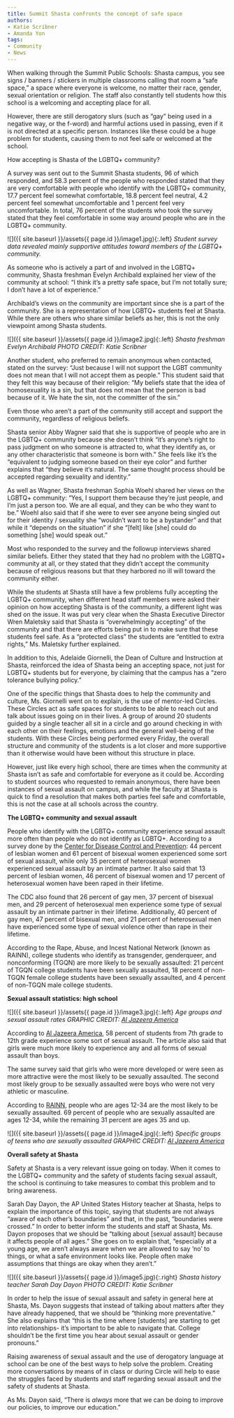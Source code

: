 ```yaml
---
title: Summit Shasta confronts the concept of safe space
authors:
- Katie Scribner
- Amanda Yon
tags:
- Community
- News
---
```


When walking through the Summit Public Schools: Shasta campus, you see signs / banners / stickers in multiple classrooms calling that room a “safe space,” a space where everyone is welcome, no matter their race, gender, sexual orientation or religion. The staff also constantly tell students how this school is a welcoming and accepting place for all.

However, there are still derogatory slurs (such as “gay” being used in a negative way, or the f-word) and harmful actions used in passing, even if it is not directed at a specific person. Instances like these could be a huge problem for students, causing them to not feel safe or welcomed at the school.

How accepting is Shasta of the LGBTQ+ community?

A survey was sent out to the Summit Shasta students, 96 of which responded, and 58.3 percent of the people who responded stated that they are very comfortable with people who identify with the LGBTQ+ community, 17.7 percent feel somewhat comfortable, 18.8 percent feel neutral, 4.2 percent feel somewhat uncomfortable and 1 percent feel very uncomfortable. In total, 76 percent of the students who took the survey stated that they feel comfortable in some way around people who are in the LGBTQ+ community.

![]({{ site.baseurl }}/assets{{ page.id }}/image1.jpg){:.left}
*Student survey data revealed mainly supportive attitudes toward members of the LGBTQ+ community.*

As someone who is actively a part of and involved in the LGBTQ+ community, Shasta freshman Evelyn Archibald explained her view of the community at school: “I think it’s a pretty safe space, but I’m not totally sure; I don’t have a lot of experience.”

Archibald’s views on the community are important since she is a part of the community. She is a representation of how LGBTQ+ students feel at Shasta. While there are others who share similar beliefs as her, this is not the only viewpoint among Shasta students. 

![]({{ site.baseurl }}/assets{{ page.id }}/image2.jpg){:.left}
*Shasta freshman Evelyn Archibald PHOTO CREDIT: Katie Scribner*

Another student, who preferred to remain anonymous when contacted, stated on the survey: “Just because I will not support the LGBT community does not mean that I will not accept them as people.” This student said that they felt this way because of their religion: “My beliefs state that the idea of homosexuality is a sin, but that does not mean that the person is bad because of it. We hate the sin, not the committer of the sin.”

Even those who aren’t a part of the community still accept and support the community, regardless of religious beliefs.

Shasta senior Abby Wagner said that she is supportive of people who are in the LGBTQ+ community because she doesn’t think “it’s anyone’s right to pass judgment on who someone is attracted to, what they identify as, or any other characteristic that someone is born with.” She feels like it’s the “equivalent to judging someone based on their eye color” and further explains that “they believe it’s natural. The same thought process should be accepted regarding sexuality and identity.”

As well as Wagner, Shasta freshman Sophia Woehl shared her views on the LGBTQ+ community: “Yes, I support them because they’re just people, and I’m just a person too. We are all equal, and they can be who they want to be.” Woehl also said that if she were to ever see anyone being singled out for their identity / sexuality she “wouldn’t want to be a bystander” and that while it “depends on the situation” if she “[felt] like [she] could do something [she] would speak out.”

Most who responded to the survey and the followup interviews shared similar beliefs. Either they stated that they had no problem with the LGBTQ+ community at all, or they stated that they didn’t accept the community because of religious reasons but that they harbored no ill will toward the community either.

While the students at Shasta still have a few problems fully accepting the LGBTQ+ community, when different head staff members were asked their opinion on how accepting Shasta is of the community, a different light was shed on the issue. It was put very clear when the Shasta Executive Director Wren Maletsky said that Shasta is “overwhelmingly accepting” of the community and that there are efforts being put in to make sure that these students feel safe. As a “protected class” the students are “entitled to extra rights,” Ms. Maletsky further explained. 

In addition to this, Adelaide Giornelli, the Dean of Culture and Instruction at Shasta, reinforced the idea of Shasta being an accepting space, not just for LGBTQ+ students but for everyone, by claiming that the campus has a “zero tolerance bullying policy.”

One of the specific things that Shasta does to help the community and culture, Ms. Giornelli went on to explain, is the use of mentor-led Circles. These Circles act as safe spaces for students to be able to reach out and talk about issues going on in their lives. A group of around 20 students guided by a single teacher all sit in a circle and go around checking in with each other on their feelings, emotions and the general well-being of the students. With these Circles being performed every Friday, the overall structure and community of the students is a lot closer and more supportive than it otherwise would have been without this structure in place.

However, just like every high school, there are times when the community at Shasta isn’t as safe and comfortable for everyone as it could be. According to student sources who requested to remain anonymous, there have been instances of sexual assault on campus, and while the faculty at Shasta is quick to find a resolution that makes both parties feel safe and comfortable, this is not the case at all schools across the country.

**The LGBTQ+ community and sexual assault**

People who identify with the LGBTQ+ community experience sexual assault more often than people who do not identify as LGBTQ+. According to a survey done by the [Center for Disease Control and Prevention](https://www.cdc.gov/violenceprevention/pdf/cdc_nisvs_victimization_final-a.pdf): 44 percent of lesbian women and 61 percent of bisexual women experienced some sort of sexual assault, while only 35 percent of heterosexual women experienced sexual assault by an intimate partner. It also said that 13 percent of lesbian women, 46 percent of bisexual women and 17 percent of heterosexual women have been raped in their lifetime.

The CDC also found that 26 percent of gay men, 37 percent of bisexual men, and 29 percent of heterosexual men experience some type of sexual assault by an intimate partner in their lifetime. Additionally, 40 percent of gay men, 47 percent of bisexual men, and 21 percent of heterosexual men have experienced some type of sexual violence other than rape in their lifetime.

According to the Rape, Abuse, and Incest National Network (known as RAINN), college students who identify as transgender, genderqueer, and nonconforming (TGQN) are more likely to be sexually assaulted: 21 percent of TGQN college students have been sexually assaulted, 18 percent of non-TGQN female college students have been sexually assaulted, and 4 percent of non-TGQN male college students.

**Sexual assault statistics: high school**

![]({{ site.baseurl }}/assets{{ page.id }}/image3.jpg){:.left}
*Age groups and sexual assault rates GRAPHIC CREDIT: [Al Jazeera America](http://america.aljazeera.com/watch/shows/america-tonight/articles/2014/11/14/by-the-numbers-sexualviolenceinhighschool.html)*

According to [Al Jazeera America](http://america.aljazeera.com/watch/shows/america-tonight/articles/2014/11/14/by-the-numbers-sexualviolenceinhighschool.html), 58 percent of students from 7th grade to 12th grade experience some sort of sexual assault. The article also said that girls were much more likely to experience any and all forms of sexual assault than boys.

The same survey said that girls who were more developed or were seen as more attractive were the most likely to be sexually assaulted. The second most likely group to be sexually assaulted were boys who were not very athletic or masculine.

According to [RAINN](https://www.rainn.org/statistics/victims-sexual-violence), people who are ages 12-34 are the most likely to be sexually assaulted. 69 percent of people who are sexually assaulted are ages 12-34, while the remaining 31 percent are ages 35 and up.

![]({{ site.baseurl }}/assets{{ page.id }}/image4.jpg){:.left}
*Specific groups of teens who are sexually assaulted GRAPHIC CREDIT: [Al Jazeera America](http://america.aljazeera.com/watch/shows/america-tonight/articles/2014/11/14/by-the-numbers-sexualviolenceinhighschool.html)*

**Overall safety at Shasta**

Safety at Shasta is a very relevant issue going on today. When it comes to the LGBTQ+ community and the safety of students facing sexual assault, the school is continuing to take measures to combat this problem and to bring awareness.

Sarah Day Dayon, the AP United States History teacher at Shasta, helps to explain the importance of this topic, saying that students are not always “aware of each other’s boundaries” and that, in the past, “boundaries were crossed.” In order to better inform the students and staff at Shasta, Ms. Dayon proposes that we should be “talking about [sexual assault] because it affects people of all ages.” She goes on to explain that, “especially at a young age, we aren’t always aware when we are allowed to say ‘no’ to things, or what a safe environment looks like. People often make assumptions that things are okay when they aren’t.”

![]({{ site.baseurl }}/assets{{ page.id }}/image5.jpg){:.right}
*Shasta history teacher Sarah Day Dayon PHOTO CREDIT: Katie Scribner*

In order to help the issue of sexual assault and safety in general here at Shasta, Ms. Dayon suggests that instead of talking about matters after they have already happened, that we should be “thinking more preventative.” She also explains that “this is the time where [students] are starting to get into relationships- it’s important to be able to navigate that. College shouldn’t be the first time you hear about sexual assault or gender pronouns.”

Raising awareness of sexual assault and the use of derogatory language at school can be one of the best ways to help solve the problem. Creating more conversations by means of in class or during Circle will help to ease the struggles faced by students and staff regarding sexual assault and the safety of students at Shasta.

As Ms. Dayon said, “There is *always* more that we can be doing to improve our policies, to improve our education.”
